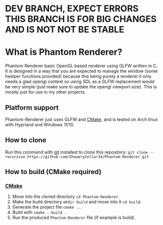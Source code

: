 # DEV BRANCH, EXPECT ERRORS THIS BRANCH IS FOR BIG CHANGES AND IS NOT NOT BE STABLE

# What is Phantom Renderer?

Phantom Renderer basic OpenGL based renderer using GLFW written in C, It is designed in a way that you are expected to manage the window (some heelper functions provided) because this being purely a renderer it only needs a glad opengl context so using SDL as a GLFW replacement would be very simple (just make sure to update the opengl viewport size). This is mostly just for use in my other projects.

## Platform support

Phantom-Renderer just uses GLFW and [CMake](https://cmake.org/), and is tested on Arch linux with Hyprland and Windows 11/10.

## How to clone

Run this command with [git](https://git-scm.com/) installed to clone this repository: `git clone --recursive https://github.com/ShoweryCellar34/Phantom-Renderer.git`

## How to build \(CMake required\)

### [CMake](https://cmake.org/)
1. Move into the cloned directory `cd Phantom-Renderer`.
2. Make the build directory `mkdir build` and move into it `cd build`.
3. Generate the project file `cmake ..`.
4. Build with `cmake --build .`
5. Run the produced `Phantom-Renderer` file \(if example is build\).
